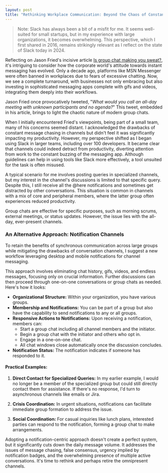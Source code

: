 ```yaml
---
layout: post
title: "Rethinking Workplace Communication: Beyond the Chaos of Constant Chats"
---
```


> Note: Slack has always been a bit of a misfit for me. It seems well-suited for small startups, but in my experience with large organizations, it becomes overwhelming. This perspective, which I first shared in 2016, remains strikingly relevant as I reflect on the state of Slack today in 2024.

Reflecting on Jason Fried's incisive article [Is group chat making you sweat?](https://m.signalvnoise.com/is-group-chat-making-you-sweat-744659addf7d#.smn57tko0), it's intriguing to consider how the corporate world's attitude towards instant messaging has evolved. Only a decade ago, platforms like MSN Messenger were often banned in workplaces due to fears of excessive chatting. Now, we see a complete turnaround, with businesses not only embracing but also investing in sophisticated messaging apps complete with gifs and videos, integrating them deeply into their workflows.

Jason Fried once provocatively tweeted, "*What would you call an all-day meeting with unknown participants and no agenda?*" This tweet, embedded in his article, brings to light the chaotic nature of modern group chats.

When I initially encountered Fried's viewpoints, being part of a small team, many of his concerns seemed distant. I acknowledged the drawbacks of constant message chasing in channels but didn't feel it was significantly impacting my productivity. However, my perspective shifted as I began using Slack in larger teams, including over 100 developers. It became clear that channels could indeed detract from productivity, diverting attention from work to the constant buzzing of the messaging app. Although guidelines can help in using tools like Slack more effectively, a tool unsuited for the task is often misused.

A typical scenario for me involves posting queries in specialized channels, but my interest in the channel's discussions is limited to that specific query. Despite this, I still receive all the @here notifications and sometimes get distracted by other conversations. This situation is common in channels with a mix of core and peripheral members, where the latter group often experiences reduced productivity.

Group chats are effective for specific purposes, such as morning scrums, external meetings, or status updates. However, the issue lies with the all-day, ever-present channels. 

### An Alternative Approach: Notification Channels

To retain the benefits of synchronous communication across large groups while mitigating the drawbacks of conversation channels, I suggest a new workflow leveraging desktop and mobile notifications for channel messaging.

This approach involves eliminating chat history, gifs, videos, and endless messages, focusing only on crucial information. Further discussions can then proceed through one-on-one conversations or group chats as needed. Here's how it looks:

- **Organizational Structure:** Within your organization, you have various groups.
- **Membership and Notifications:** You can be part of a group but also have the capability to send notifications to any or all groups.
- **Responsive Actions to Notifications:** Upon receiving a notification, members can:
  - Start a group chat including all channel members and the initiator.
  - Begin a group chat with the initiator and others who opt in.
  - Engage in a one-on-one chat.
  - All chat windows close automatically once the discussion concludes.
- **Notification Status:** The notification indicates if someone has responded to it.

#### Practical Examples:
1. **Direct Contact for Specialized Queries:** In my earlier example, I would no longer be a member of the specialized group but could still directly contact them for assistance. If there's no response, I'd turn to asynchronous channels like emails or Jira.
   
2. **Crisis Coordination:** In urgent situations, notifications can facilitate immediate group formation to address the issue.
   
3. **Social Coordination:** For casual inquiries like lunch plans, interested parties can respond to the notification, forming a group chat to make arrangements.

Adopting a notification-centric approach doesn't create a perfect system, but it significantly cuts down the daily message volume. It addresses the issues of message chasing, false consensus, urgency implied by notification badges, and the overwhelming presence of multiple active conversations. It's time to rethink and perhaps retire the omnipresent channels.